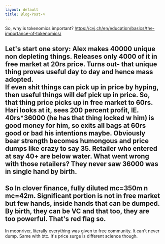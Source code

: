 ```yaml
---
layout: default
title: Blog-Post-4
---
```


So, why is tokenomics important? https://cvj.ch/en/education/basics/the-importance-of-tokenomics/

Let's start one story: Alex makes 40000 unique non depleting things.  Releases only 4000 of it in free market at 20rs price.  Turns out- that unique thing proves useful day to day and hence mass adopted.  
  If even shit things can pick up in price by hyping,  then useful things will def pick up in price. So,  that thing price picks up in free market to 60rs. 
 Hari looks at it,  sees 200 percent profit, IE. 40rs*36000 (he has that thing locked w him) is good money for him,  so exits all bags at 60rs good or bad his intentions maybe. Obviously bear strength becomes humongous and price dumps like crazy to say 35. 
Retailer who entered at say 40+ are below water. 
What went wrong with those retailers?  They never saw 36000 was in single hand by birth.  
--
So In clover finance,  fully diluted mc=350m n mc=42m. Significant portion is not in free market but few hands, inside hands that can be dumped. By birth,  they can be VC and that too,  they are too powerful.   That's red flag so. 
---
In moonriver,  literally everything was given to free community.  It can't never dump.  Same with btc.  It's price surge is different science though.
